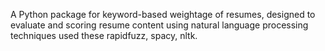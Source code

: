 A Python package for keyword-based weightage of resumes, designed to evaluate and scoring resume content using natural language processing techniques used these rapidfuzz, spacy, nltk.